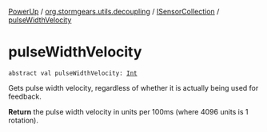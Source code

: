 [PowerUp](../../index.md) / [org.stormgears.utils.decoupling](../index.md) / [ISensorCollection](index.md) / [pulseWidthVelocity](./pulse-width-velocity.md)

# pulseWidthVelocity

`abstract val pulseWidthVelocity: `[`Int`](https://kotlinlang.org/api/latest/jvm/stdlib/kotlin/-int/index.html)

Gets pulse width velocity, regardless of whether
it is actually being used for feedback.

**Return**
the pulse width velocity in units per 100ms (where 4096 units is 1 rotation).

